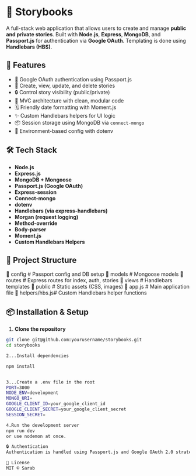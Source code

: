 # 📖 Storybooks

A full-stack web application that allows users to create and manage **public and private stories**. Built with **Node.js**, **Express**, **MongoDB**, and **Passport.js** for authentication via **Google OAuth**. Templating is done using **Handlebars (HBS)**.

## 🚀 Features

- 🔐 Google OAuth authentication using Passport.js
- 📖 Create, view, update, and delete stories
- 🔒 Control story visibility (public/private)
- 🧰 MVC architecture with clean, modular code
- 🗓️ Friendly date formatting with Moment.js
- ✨ Custom Handlebars helpers for UI logic
- 📦 Session storage using MongoDB via `connect-mongo`
- 🔧 Environment-based config with dotenv

## 🛠️ Tech Stack

- **Node.js**
- **Express.js**
- **MongoDB + Mongoose**
- **Passport.js (Google OAuth)**
- **Express-session**
- **Connect-mongo**
- **dotenv**
- **Handlebars (via express-handlebars)**
- **Morgan (request logging)**
- **Method-override**
- **Body-parser**
- **Moment.js**
- **Custom Handlebars Helpers**

## 📁 Project Structure

📁 config # Passport config and DB setup 📁 models # Mongoose models 📁 routes # Express routes for index, auth, stories 📁 views # Handlebars templates 📁 public # Static assets (CSS, images) 📄 app.js # Main application file 📄 helpers/hbs.js# Custom Handlebars helper functions




## 📦 Installation & Setup

1. **Clone the repository**
```bash
git clone git@github.com:yourusername/storybooks.git
cd storybooks

2...Install dependencies

npm install


3...Create a .env file in the root
PORT=3000
NODE_ENV=development
MONGO_URI=
GOOGLE_CLIENT_ID=your_google_client_id
GOOGLE_CLIENT_SECRET=your_google_client_secret
SESSION_SECRET=

4.Run the development server
npm run dev
or use nodemon at once.

🔒 Authentication
Authentication is handled using Passport.js and Google OAuth 2.0 strategy. User sessions are persisted via MongoDB using connect-mongo.

📝 License
MIT © Sarab

